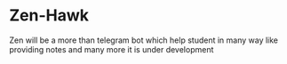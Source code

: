# Zen-Hawk
Zen will be a more than telegram bot which help student in many way like providing notes and many more it is under development 
